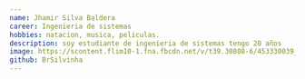 ```yaml
---
name: Jhamir Silva Baldera
career: Ingenieria de sistemas  
hobbies: natacion, musica, peliculas.
description: soy estudiante de ingenieria de sistemas tengo 20 años 
image: https://scontent.flim10-1.fna.fbcdn.net/v/t39.30808-6/453330039_2706953206133091_1542160951760965919_n.jpg?stp=cp6_dst-jpg_tt6&_nc_cat=105&ccb=1-7&_nc_sid=6ee11a&_nc_eui2=AeF_CgFG7WxPEKTOBLmtWIa9D3nby_KVFJ8PedvL8pUUnx-ZMCZvdwoWEzSZRktMWLNWhCs_Ew4YmDcmzwh9t_5Y&_nc_ohc=D34k_3VYYScQ7kNvwGvkqDx&_nc_oc=AdlzBBAhddCyi-EL0bEv8H_pkWBhOihkjJl5Hv-UGYWNUFw6TFq0IUfRrgHgxZb-eZI&_nc_zt=23&_nc_ht=scontent.flim10-1.fna&_nc_gid=scWup50ayFFQfC7UF9OHCA&oh=00_AfJFl-tDGNKG5Bt19iSDWQx4wlVn6mzc-ELgsjQG_ngvzA&oe=682C1077
github: BrSilvinha
---
```

